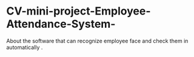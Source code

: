 # CV-mini-project-Employee-Attendance-System-
About the software that can recognize employee face and check them in automatically .
